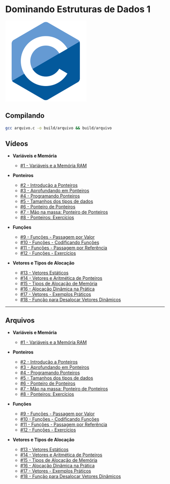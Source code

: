 # Dominando Estruturas de Dados 1

![C Language](./images/c-lang.svg)

## Compilando

```bash
gcc arquivo.c -o build/arquivo && build/arquivo
```


## Vídeos

- **Variáveis e Memória**
  - [#1   - Variáveis e a Memória RAM](https://www.youtube.com/watch?v=ucupombJuUM)

- **Ponteiros**
  - [#2   - Introdução a Ponteiros](https://www.youtube.com/watch?v=GLV71ky3OCw)
  - [#3   - Aprofundando em Ponteiros](https://www.youtube.com/watch?v=3ugbgPZbodo)
  - [#4   - Programando Ponteiros](https://www.youtube.com/watch?v=UIYnNcEb8Oc)
  - [#5   - Tamanhos dos tipos de dados](https://www.youtube.com/watch?v=F3YnOQw7v9s)
  - [#6   - Ponteiro de Ponteiros](https://www.youtube.com/watch?v=4WX9pE2liPs)
  - [#7   - Mão na massa: Ponteiro de Ponteiros](https://www.youtube.com/watch?v=HOYSSCebd1g)
  - [#8   - Ponteiros: Exercícios](https://www.youtube.com/watch?v=t1kQRygSOu4)

- **Funções**
  - [#9   - Funções - Passagem por Valor](https://www.youtube.com/watch?v=Q5SaM35EJcg)
  - [#10  - Funções - Codificando Funções](https://www.youtube.com/watch?v=4Xy5Y411_lA)
  - [#11  - Funções - Passagem por Referência](https://www.youtube.com/watch?v=G2oBB0sYAr0)
  - [#12  - Funções - Exercícios](https://www.youtube.com/watch?v=u9R-PuQdTys)

- **Vetores e Tipos de Alocação**
  - [#13  - Vetores Estáticos](https://www.youtube.com/watch?v=eVr_Pky11T8)
  - [#14  - Vetores e Aritmética de Ponteiros](https://www.youtube.com/watch?v=nkU9biXjsB8)
  - [#15  - Tipos de Alocação de Memória](https://www.youtube.com/watch?v=uZUyBZEdfGQ)
  - [#16  - Alocação Dinâmica na Prática](https://www.youtube.com/watch?v=XNmdbPz75C0)
  - [#17  - Vetores - Exemplos Práticos](https://www.youtube.com/watch?v=E08YxaAICmY)
  - [#18  - Função para Desalocar Vetores Dinâmicos](https://www.youtube.com/watch?v=wvmvl-vHbTo)

---

## Arquivos

- **Variáveis e Memória**
  - [#1   - Variáveis e a Memória RAM](https://github.com/Anderson-X-Araujo/estrutura-de-dados-em-c/tree/main/variaveis-e-memoria)

- **Ponteiros**
  - [#2   - Introdução a Ponteiros](https://github.com/Anderson-X-Araujo/estrutura-de-dados-em-c/tree/main/ponteiros)
  - [#3   - Aprofundando em Ponteiros](https://github.com/Anderson-X-Araujo/estrutura-de-dados-em-c/tree/main/ponteiros)
  - [#4   - Programando Ponteiros](https://github.com/Anderson-X-Araujo/estrutura-de-dados-em-c/tree/main/ponteiros)
  - [#5   - Tamanhos dos tipos de dados](https://github.com/Anderson-X-Araujo/estrutura-de-dados-em-c/tree/main/ponteiros)
  - [#6   - Ponteiro de Ponteiros](https://github.com/Anderson-X-Araujo/estrutura-de-dados-em-c/tree/main/ponteiros)
  - [#7   - Mão na massa: Ponteiro de Ponteiros](https://github.com/Anderson-X-Araujo/estrutura-de-dados-em-c/tree/main/ponteiros)
  - [#8   - Ponteiros: Exercícios](https://github.com/Anderson-X-Araujo/estrutura-de-dados-em-c/tree/main/ponteiros)

- **Funções**
  - [#9   - Funções - Passagem por Valor](https://github.com/Anderson-X-Araujo/estrutura-de-dados-em-c/tree/main/funcoes)
  - [#10  - Funções - Codificando Funções](https://github.com/Anderson-X-Araujo/estrutura-de-dados-em-c/tree/main/funcoes)
  - [#11  - Funções - Passagem por Referência](https://github.com/Anderson-X-Araujo/estrutura-de-dados-em-c/tree/main/funcoes)
  - [#12  - Funções - Exercícios](https://github.com/Anderson-X-Araujo/estrutura-de-dados-em-c/tree/main/funcoes)

- **Vetores e Tipos de Alocação**
  - [#13  - Vetores Estáticos](https://github.com/Anderson-X-Araujo/estrutura-de-dados-em-c/tree/main/vetores-e-tipos-de-alocacao)
  - [#14  - Vetores e Aritmética de Ponteiros](https://github.com/Anderson-X-Araujo/estrutura-de-dados-em-c/tree/main/vetores-e-tipos-de-alocacao)
  - [#15  - Tipos de Alocação de Memória](https://github.com/Anderson-X-Araujo/estrutura-de-dados-em-c/tree/main/vetores-e-tipos-de-alocacao)
  - [#16  - Alocação Dinâmica na Prática](https://github.com/Anderson-X-Araujo/estrutura-de-dados-em-c/tree/main/vetores-e-tipos-de-alocacao)
  - [#17  - Vetores - Exemplos Práticos](https://github.com/Anderson-X-Araujo/estrutura-de-dados-em-c/tree/main/vetores-e-tipos-de-alocacao)
  - [#18  - Função para Desalocar Vetores Dinâmicos](https://github.com/Anderson-X-Araujo/estrutura-de-dados-em-c/tree/main/vetores-e-tipos-de-alocacao)
